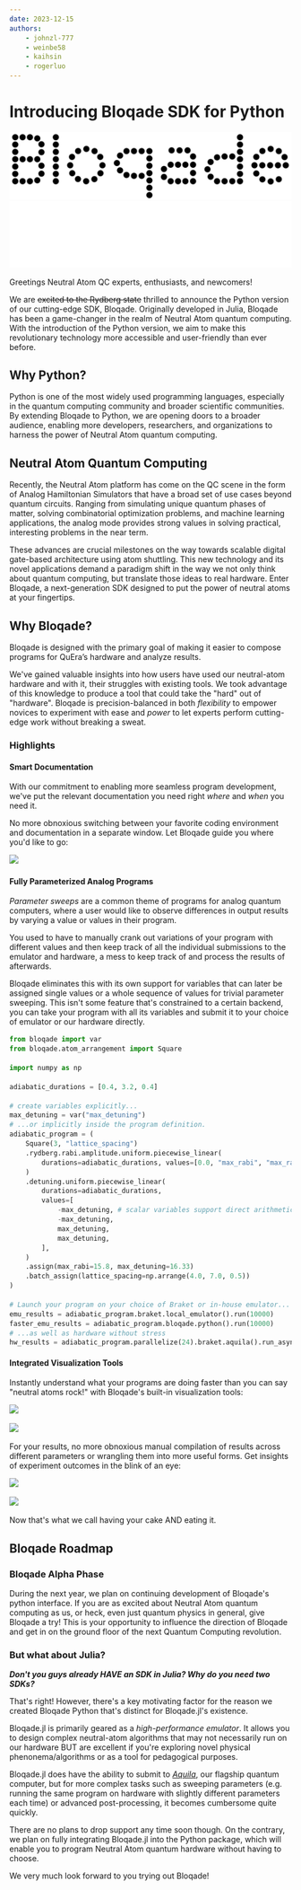 ```yaml
---
date: 2023-12-15
authors:
    - johnzl-777
    - weinbe58
    - kaihsin
    - rogerluo
---
```


# Introducing Bloqade SDK for Python

![Bloqade Logo](../../../assets/logo.svg#only-light)
![Bloqade Logo](../../../assets/logo-dark.svg#only-dark)

Greetings Neutral Atom QC experts, enthusiasts, and newcomers!

We are ~~excited to the Rydberg state~~ thrilled to announce the Python version of our cutting-edge SDK, Bloqade. Originally developed in Julia, Bloqade has been a game-changer in the realm of Neutral Atom quantum computing. With the introduction of the Python version, we aim to make this revolutionary technology more accessible and user-friendly than ever before.


## Why Python?

Python is one of the most widely used programming languages, especially in the quantum computing community and broader scientific communities. By extending Bloqade to Python, we are opening doors to a broader audience, enabling more developers, researchers, and organizations to harness the power of Neutral Atom quantum computing.


## Neutral Atom Quantum Computing

Recently, the Neutral Atom platform has come on the QC scene in the form of Analog Hamiltonian Simulators that have a broad set of use cases beyond quantum circuits. Ranging from simulating unique quantum phases of matter, solving combinatorial optimization problems, and machine learning applications, the analog mode provides strong values in solving practical, interesting problems in the near term.

These advances are crucial milestones on the way towards scalable digital gate-based architecture using atom shuttling. This new technology and its novel applications demand a paradigm shift in the way we not only think about quantum computing, but translate those ideas to real hardware. Enter Bloqade, a next-generation SDK designed to put the power of neutral atoms at your fingertips.

## Why Bloqade?

Bloqade is designed with the primary goal of making it easier to compose programs for QuEra’s hardware and analyze results.

We've gained valuable insights into how users have used our neutral-atom hardware and with it, their struggles with existing tools. We took advantage of this knowledge to produce a tool that could take the "hard" out of "hardware". Bloqade is precision-balanced in both *flexibility* to empower novices to experiment with ease and *power* to let experts perform cutting-edge work without breaking a sweat.

### Highlights

#### Smart Documentation

With our commitment to enabling more seamless program development, we've put the relevant documentation you need right *where* and *when* you need it.

No more obnoxious switching between your favorite coding environment and documentation in a separate window. Let Bloqade guide you where you'd like to go:

![](../../../assets/readme-gifs/smart-docs.gif)

#### Fully Parameterized Analog Programs

*Parameter sweeps* are a common theme of programs for analog quantum computers, where a user would like to observe differences in output results by varying a value or values in their program.

You used to have to manually crank out variations of your program with different values and then keep track of all the individual submissions to the emulator and hardware, a mess to keep track of and process the results of afterwards.

Bloqade eliminates this with its own support for variables that can later be assigned single values or a whole sequence of values for trivial parameter sweeping. This isn't some feature that's constrained to a certain backend, you can take your program with all its variables and submit it to your choice of emulator or our hardware directly.

```python
from bloqade import var
from bloqade.atom_arrangement import Square

import numpy as np

adiabatic_durations = [0.4, 3.2, 0.4]

# create variables explicitly...
max_detuning = var("max_detuning")
# ...or implicitly inside the program definition.
adiabatic_program = (
    Square(3, "lattice_spacing")
    .rydberg.rabi.amplitude.uniform.piecewise_linear(
        durations=adiabatic_durations, values=[0.0, "max_rabi", "max_rabi", 0.0]
    )
    .detuning.uniform.piecewise_linear(
        durations=adiabatic_durations,
        values=[
            -max_detuning, # scalar variables support direct arithmetic operations
            -max_detuning,
            max_detuning,
            max_detuning,
        ],
    )
    .assign(max_rabi=15.8, max_detuning=16.33)
    .batch_assign(lattice_spacing=np.arrange(4.0, 7.0, 0.5))
)

# Launch your program on your choice of Braket or in-house emulator...
emu_results = adiabatic_program.braket.local_emulator().run(10000)
faster_emu_results = adiabatic_program.bloqade.python().run(10000)
# ...as well as hardware without stress
hw_results = adiabatic_program.parallelize(24).braket.aquila().run_async(100)

```

#### Integrated Visualization Tools

Instantly understand what your programs are doing faster than you can say "neutral atoms rock!" with Bloqade's built-in visualization tools:


![](../../../assets/readme-gifs/locations-hover.gif)

![](../../../assets/readme-gifs/graph-select.gif)


For your results, no more obnoxious manual compilation of results across different parameters or wrangling them into more useful forms. Get insights of experiment outcomes in the blink of an eye:

![](../../../assets/readme-gifs/visualize-bitstrings.gif)

![](../../../assets/readme-gifs/hover-bitstrings.gif)

Now that's what we call having your cake AND eating it.


## Bloqade Roadmap

### Bloqade Alpha Phase

During the next year, we plan on continuing development of Bloqade's python interface. If you are as excited about Neutral Atom quantum computing as us, or heck, even just quantum physics in general, give Bloqade a try! This is your opportunity to influence the direction of Bloqade and get in on the ground floor of the next Quantum Computing revolution.

### But what about Julia?

***Don't you guys already HAVE an SDK in Julia? Why do you need two SDKs?***


That's right! However, there's a key motivating factor for the reason we created Bloqade Python that's distinct for Bloqade.jl's existence.

Bloqade.jl is primarily geared as a *high-performance emulator*. It allows you to design complex neutral-atom algorithms that may not necessarily run on our hardware BUT are excellent if you're exploring novel physical phenonema/algorithms or as a tool for pedagogical purposes.

Bloqade.jl does have the ability to submit to [*Aquila*](https://www.quera.com/aquila), our flagship quantum computer, but for more complex tasks such as sweeping parameters (e.g. running the same program on hardware with slightly different parameters each time) or advanced post-processing, it becomes cumbersome quite quickly.

There are no plans to drop support any time soon though. On the contrary, we plan on fully integrating Bloqade.jl into the Python package, which will enable you to program Neutral Atom quantum hardware without having to choose.

We very much look forward to you trying out Bloqade!
